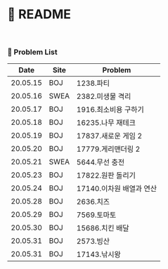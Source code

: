 # :page_facing_up: README

<br>

### :pushpin: Problem List

| Date     | Site | Problem                  |
| -------- | ---- | ------------------------ |
| 20.05.15 | BOJ  | 1238.파티                |
| 20.05.16 | SWEA | 2382.미생물 격리         |
| 20.05.17 | BOJ  | 1916.최소비용 구하기     |
| 20.05.18 | BOJ  | 16235.나무 재테크        |
| 20.05.19 | BOJ  | 17837.새로운 게임 2      |
| 20.05.20 | BOJ  | 17779.게리맨더링 2       |
| 20.05.21 | SWEA | 5644.무선 충전           |
| 20.05.23 | BOJ  | 17822.원판 돌리기        |
| 20.05.24 | BOJ  | 17140.이차원 배열과 연산 |
| 20.05.28 | BOJ  | 2636.치즈                |
| 20.05.29 | BOJ  | 7569.토마토              |
| 20.05.30 | BOJ  | 15686.치킨 배달          |
| 20.05.31 | BOJ  | 2573.빙산                |
| 20.05.31 | BOJ  | 17143.낚시왕             |

